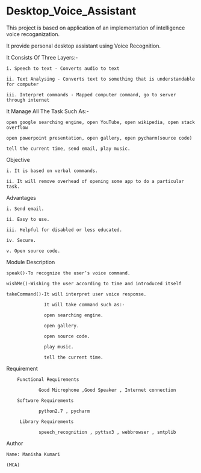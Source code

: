# Desktop_Voice_Assistant
This project is based on application of an implementation of intelligence voice recoganization.

It provide personal desktop assistant using Voice Recognition.

It Consists Of Three Layers:-
    
    i. Speech to text - Converts audio to text

    ii. Text Analysing - Converts text to something that is understandable for computer

    iii. Interpret commands - Mapped computer command, go to server through internet


It Manage All The Task Such As:-
	
    open google searching engine, open YouTube, open wikipedia, open stack overflow
    
    open powerpoint presentation, open gallery, open pycharm(source code)
    
    tell the current time, send email, play music. 

Objective
  
    i. It is based on verbal commands.

    ii. It will remove overhead of opening some app to do a particular task.

Advantages
	
    i. Send email.
	  
    ii. Easy to use.
	  
    iii. Helpful for disabled or less educated.
	  
    iv. Secure.
	  
    v. Open source code.

Module Description
	  
    speak()-To recognize the user’s voice command.
	
    wishMe()-Wishing the user according to time and introduced itself
	
    takeCommand()-It will interpret user voice response.
		
                  It will take command such as:-
		
                  open searching engine.
		        
                  open gallery.
		
                  open source code.
		
                  play music.
		
                  tell the current time.

Requirement
	
        Functional Requirements
		            
                Good Microphone ,Good Speaker , Internet connection
	
      	Software Requirements
		            
                python2.7 , pycharm
	
    	 Library Requirements
		            
                speech_recognition , pyttsx3 , webbrowser , smtplib


Author
	
    Name: Manisha Kumari
		
    (MCA)

